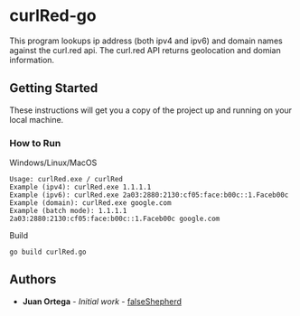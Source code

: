 # curlRed-go

This program lookups ip address (both ipv4 and ipv6) and domain names against the curl.red api. The curl.red API returns geolocation and domian information. 

## Getting Started

These instructions will get you a copy of the project up and running on your local machine.  

### How to Run

Windows/Linux/MacOS
```
Usage: curlRed.exe / curlRed
Example (ipv4): curlRed.exe 1.1.1.1
Example (ipv6): curlRed.exe 2a03:2880:2130:cf05:face:b00c::1.Faceb00c
Example (domain): curlRed.exe google.com
Example (batch mode): 1.1.1.1 2a03:2880:2130:cf05:face:b00c::1.Faceb00c google.com
```

Build
```
go build curlRed.go
```

## Authors

* **Juan Ortega** - *Initial work* - [falseShepherd](https://github.com/false00)


